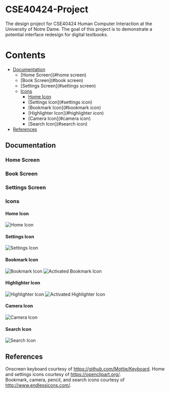 # CSE40424-Project
The design project for CSE40424 Human Computer Interaction at the University of Notre Dame. The goal of this project is to demonstrate a potential interface redesign for digital textbooks.

# Contents
* [Documentation](#documentation)
    * [Home Screen](#home screen)
    * [Book Screen](#book screen)
    * [Settings Screen](#settings screen)
    * [Icons](#icons)
        * [Home Icon](#home-icon)
        * [Settings Icon](#settings icon)
        * [Bookmark Icon](#bookmark icon)
        * [Highlighter Icon](#highlighter icon)
        * [Camera Icon](#camera icon)
        * [Search Icon](#search icon)
* [References](#references)

## Documentation

### Home Screen

### Book Screen

### Settings Screen

### Icons

#### Home Icon
![Home Icon](/images/home.png)

#### Settings Icon
![Settings Icon](/images/settings.png)

#### Bookmark Icon
![Bookmark Icon](/images/bookmark.png)
![Activated Bookmark Icon](/images/bookmark_full.png)

#### Highlighter Icon
![Highlighter Icon](/images/notes.png)
![Activated Highlighter Icon](/images/activated_notes.png)

#### Camera Icon
![Camera Icon](/images/screenshot.png)

#### Search Icon
![Search Icon](/images/search.png)

## References
Onscreen keyboard courtesy of https://github.com/Mottie/Keyboard.
Home and settings icons courtesy of https://openclipart.org/.
<br />
Bookmark, camera, pencil, and search icons courtesy of http://www.endlessicons.com/.
